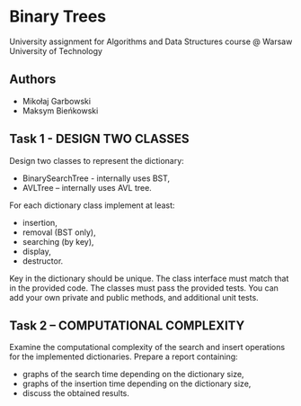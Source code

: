 # Binary Trees
University assignment for Algorithms and Data Structures course @ Warsaw University of Technology

## Authors
* Mikołaj Garbowski
* Maksym Bieńkowski

## Task 1 - DESIGN TWO CLASSES
Design two classes to represent the dictionary:
* BinarySearchTree - internally uses BST,
* AVLTree – internally uses AVL tree.

For each dictionary class implement at least:
* insertion,
* removal (BST only),
* searching (by key),
* display,
* destructor.

Key in the dictionary should be unique.
The class interface must match that in the provided code.
The classes must pass the provided tests. You can add your own private and public methods, and additional unit tests.

## Task 2 – COMPUTATIONAL COMPLEXITY
Examine the computational complexity of the search and insert operations for the implemented dictionaries. Prepare a report containing:
* graphs of the search time depending on the dictionary size,
* graphs of the insertion time depending on the dictionary size,
* discuss the obtained results.



